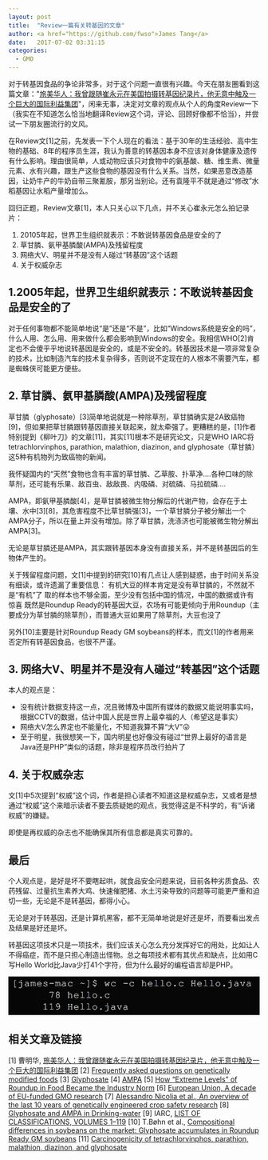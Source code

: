 ```yaml
---
layout: post
title:  "Review一篇有关转基因的文章" 
author: <a href="https://github.com/fwso">James Tang</a>
date:   2017-07-02 03:31:15
categories:
  - GMO
---
```


对于转基因食品的争论非常多，对于这个问题一直很有兴趣。今天在朋友圈看到这篇文章："[旅美华人：我曾跟随崔永元在美国拍摄转基因纪录片，他无意中触及一个巨大的国际利益集团](https://mp.weixin.qq.com/s?__biz=MzI5MTYzNjYzMA==&mid=2247484025&idx=1&sn=954ccff2379168d83742c245156d85dd&scene=21#wechat_redirect)"，闲来无事，决定对文章的观点从个人的角度Review一下（我实在不知道怎么恰当地翻译Review这个词，评论、回顾好像都不恰当），并尝试一下朋友圈流行的文风。

在Review文[1]之前，先发表一下个人现在的看法：基于30年的生活经验、高中生物的基础、8年的程序员生涯，我认为善意的转基因本身不应该对身体健康及遗传有什么影响。理由很简单，人或动物应该只对食物中的氨基酸、糖、维生素、微量元素、水有兴趣，跟生产这些食物的基因没有什么关系。当然，如果恶意改造基因，让奶牛产的牛奶自带三聚氰胺，那另当别论。还有袁隆平不就是通过“修改”水稻基因让水稻产量增加么。

回归正题，Review文章[1]，本人只关心以下几点，并不关心崔永元怎么拍记录片：

1. 20105年起，世界卫生组织就表示：不敢说转基因食品是安全的了
2. 草甘膦、氨甲基膦酸(AMPA)及残留程度
3. 网络大V、明星并不是没有人碰过“转基因”这个话题
4. 关于权威杂志

## 1.2005年起，世界卫生组织就表示：不敢说转基因食品是安全的了

对于任何事物都不能简单地说“是”还是“不是”，比如“Windows系统是安全的吗”，什么人用、怎么用、用来做什么都会影响到Windows的安全。我相信WHO[2]肯定也不会傻乎乎地说转基因是安全的，或是不安全的。转基因技术是一项非常复杂的技术，比如制造汽车的技术复杂得多，否则说不定现在的人根本不需要汽车，都是蜘蛛侠可能更方便些。

## 2. 草甘膦、氨甲基膦酸(AMPA)及残留程度

草甘膦（glyphosate）[3]简单地说就是一种除草剂，草甘膦确实是2A致癌物[9]，但如果把草甘膦跟转基因直接关联起来，就太牵强了。更糟糕的是，[1]作者特别提到《柳叶刀》的文章[11]，其实[11]根本不是研究论文，只是WHO IARC将tetrachlorvinphos, parathion, malathion, diazinon, and glyphosate（草甘膦）这5种有机物列为致癌物的新闻。

我怀疑国内的“天然”食物也含有丰富的草甘膦、乙草胺、扑草净....各种口味的除草剂，还可能有乐果、敌百虫、敌敌畏、内吸磷、对硫磷、马拉硫磷....

AMPA，即氨甲基膦酸[4]，是草甘膦被微生物分解后的代谢产物，会存在于土壤、水中[3][8]，其危害程度不比草甘膦强[3]，一个草甘膦分子被分解出一个AMPA分子，所以在量上并没有增加。除了草甘膦，洗涤济也可能被微生物分解出AMPA[3]。

无论是草甘膦还是AMPA，其实跟转基因本身没有直接关系，并不是转基因后的生物体产生的。

关于残留程度问题，文[1]中提到的研究[10]有几点让人感到疑惑，由于时间关系没有细读，或许遗漏了重要信息：
有机大豆的样本肯定是没有草甘膦的，不然就不是“有机”了
取的样本也不够全面，至少没有包括中国的情况，中国的数据或许有惊喜
既然是Roundup Ready的转基因大豆，农场有可能更倾向于用Roundup（主要成分为草甘膦的除草剂），而普通大豆如果用了除草剂，大豆也没了

另外[10]主要是针对Roundup Ready GM soybeans的样本，而文[1]的作者用来否定所有转基因食品，也很不严谨。

## 3. 网络大V、明星并不是没有人碰过“转基因”这个话题

本人的观点是：
- 没有统计数据支持这一点，况且微博及中国所有媒体的数据又能说明事实吗，根据CCTV的数据，估计中国人民是世界上最幸福的人（希望这是事实）
- 网络大V怎么界定也不能量化，不知道我算不算“大V”😜
- 至于明星，我很想笑一下，国内明星也好像没有碰过“世界上最好的语言是Java还是PHP”类似的话题，除非是程序员改行拍片了

## 4. 关于权威杂志

文[1]中5次提到“权威”这个词，作者是担心读者不知道这是权威杂志，又或者是想通过“权威”这个来暗示读者不要去质疑她的观点，我觉得这是不科学的，有“诉诸权威”的嫌疑。

即使是再权威的杂志也不能确保其所有信息都是真实可靠的。

## 最后

个人观点是，是好是坏不要瞎起哄，就食品安全问题来说，目前各种劣质食品、农药残留、过量抗生素养大鸡、快速催肥猪、水土污染导致的问题等可能更严重和迫切一些，无论是不是转基因，都得小心。

无论是对于转基因，还是计算机黑客，都不无简单地说是好还是坏，而要看出发点及结果是好还是坏。

转基因这项技术只是一项技术，我们应该关心怎么充分发挥好它的用处，比如让人不得癌症，而不是只担心制造出怪物。总之每项技术都有其优点和缺点，比如用C写Hello World比Java少打41个字符，但为什么最好的编程语言却是PHP。

![Hello world charater count for C and Java](/wp-content/uploads/hello-c-java.png)

## 相关文章及链接

[1] 曹明华, [旅美华人：我曾跟随崔永元在美国拍摄转基因纪录片，他无意中触及一个巨大的国际利益集团](https://mp.weixin.qq.com/s?__biz=MzI5MTYzNjYzMA==&mid=2247484025&idx=1&sn=954ccff2379168d83742c245156d85dd&scene=21#wechat_redirect) 
[2] [Frequently asked questions on genetically modified foods](http://www.who.int/foodsafety/areas_work/food-technology/faq-genetically-modified-food/en/)
[3] [Glyphosate](https://en.wikipedia.org/wiki/Glyphosate)
[4] [AMPA](https://en.wikipedia.org/wiki/Aminomethylphosphonic_acid)
[5] [How “Extreme Levels” of Roundup in Food Became the Industry Norm](https://www.independentsciencenews.org/news/how-extreme-levels-of-roundup-in-food-became-the-industry-norm/)
[6] [European Union, A decade of EU-funded GMO research](http://ec.europa.eu/research/biosociety/pdf/a_decade_of_eu-funded_gmo_research.pdf)
[7] [Alessandro Nicolia et al., An overview of the last 10 years of genetically engineered crop safety research](http://www.agrobio.org/bfiles/fckimg/Nicolia%202013.pdf)
[8] [Glyphosate and AMPA in Drinking-water](http://www.who.int/water_sanitation_health/dwq/chemicals/glyphosateampa290605.pdf)
[9] IARC, [LIST OF CLASSIFICATIONS, VOLUMES 1–119](http://monographs.iarc.fr/ENG/Classification/latest_classif.php)
[10] T.Bøhn et al., [Compositional differences in soybeans on the market: Glyphosate accumulates in Roundup Ready GM soybeans](http://www.sciencedirect.com/science/article/pii/S0308814613019201)
[11] [Carcinogenicity of tetrachlorvinphos, parathion, malathion, diazinon, and glyphosate](http://www.thelancet.com/journals/lanonc/article/PIIS1470-2045(15)70134-8/fulltext)


